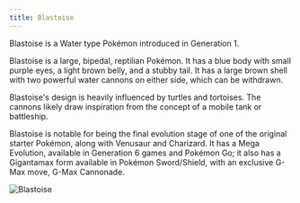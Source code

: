 ```yaml
---
title: Blastoise
---
```

Blastoise is a Water type Pokémon introduced in Generation 1.

Blastoise is a large, bipedal, reptilian Pokémon. It has a blue body with small purple eyes, a light brown belly, and a stubby tail. It has a large brown shell with two powerful water cannons on either side, which can be withdrawn.

Blastoise's design is heavily influenced by turtles and tortoises. The cannons likely draw inspiration from the concept of a mobile tank or battleship.

Blastoise is notable for being the final evolution stage of one of the original starter Pokémon, along with Venusaur and Charizard. It has a Mega Evolution, available in Generation 6 games and Pokémon Go; it also has a Gigantamax form available in Pokémon Sword/Shield, with an exclusive G-Max move, G-Max Cannonade.

![Blastoise](https://img.pokemondb.net/artwork/avif/blastoise.avif)
